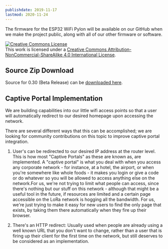 ```yaml
---
publishdate: 2019-11-17
lastmod: 2020-11-24
---
```


The firmware for the ESP32 WiFi Pylon will be available on our GitHub when we make the project public, along with all of our other firmware or software.

<a rel="license" href="http://creativecommons.org/licenses/by-nc-sa/4.0/"><img alt="Creative Commons License" style="border-width:0" src="https://i.creativecommons.org/l/by-nc-sa/4.0/80x15.png" /></a><br />This work is licensed under a <a rel="license" href="http://creativecommons.org/licenses/by-nc-sa/4.0/">Creative Commons Attribution-NonCommercial-ShareAlike 4.0 International License</a>.

## Source Zip Download

Source for 0.30 (Beta Release) can be [downloaded here](../esp32_wifi_bt.zip).

## Captive Portal Implementation

We are building capabilities into our little wifi access points so that a user will automatically redirect to our desired homepage upon accessing the network.

There are several different ways that this can be accomplished; we are looking for community contributions on this topic to improve captive portal integration.

1. User's can be redirected to our desired IP address at the router level. This is how most "Captive Portals" as these are known as, are implemented. A "captive portal" is what you deal with when you access any corporate network - for instance, at a hotel, the airport, or when you're somewhere like whole foods - it makes you login or give a code or do whatever so you will be allowed to access anything else on the network.For us, we're not trying to limit what people can access, since there's nothing but our stuff on this network - although that might be a useful tool in the future, if resources are limited and a certain page accessible on the LoRa network is hogging all the bandwidth. For us, we're just trying to make it easy for new users to find the only page that exists, by taking them there automatically when they fire up their browser.

2. There's an HTTP redirect: Usually used when people are already using a well known URL that you don't want to change, rather than a user that is firing up their client for the first time on the network, but still deserves to be considered as an implementation.

